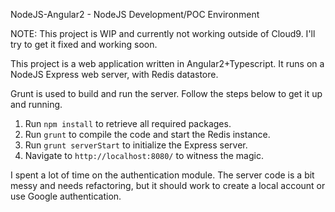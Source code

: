 NodeJS-Angular2 - NodeJS Development/POC Environment

NOTE: This project is WIP and currently not working outside of Cloud9. I'll try to get it fixed and working soon.

This project is a web application written in Angular2+Typescript. It runs on a NodeJS Express web server, with Redis datastore.

Grunt is used to build and run the server. Follow the steps below to get it up and running.

1. Run `npm install` to retrieve all required packages.
2. Run `grunt` to compile the code and start the Redis instance.
3. Run `grunt serverStart` to initialize the Express server.
4. Navigate to `http://localhost:8080/` to witness the magic.

I spent a lot of time on the authentication module. The server code is a bit messy and needs refactoring, but it should work to create a local account or use Google authentication.
